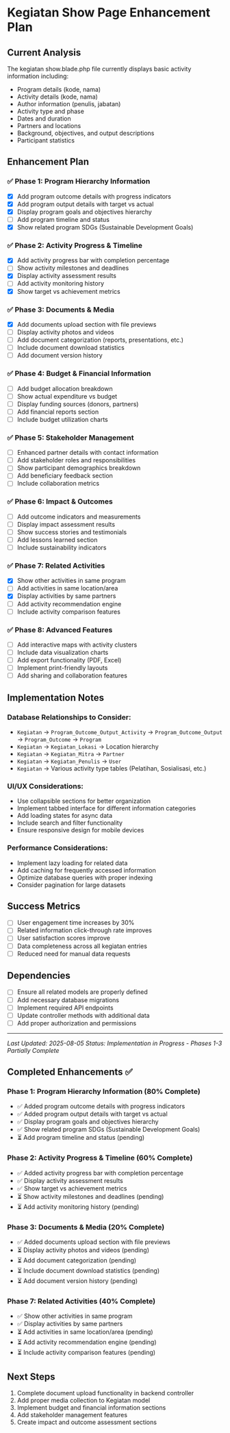 # Kegiatan Show Page Enhancement Plan

## Current Analysis
The kegiatan show.blade.php file currently displays basic activity information including:
- Program details (kode, nama)
- Activity details (kode, nama)
- Author information (penulis, jabatan)
- Activity type and phase
- Dates and duration
- Partners and locations
- Background, objectives, and output descriptions
- Participant statistics

## Enhancement Plan

### ✅ **Phase 1: Program Hierarchy Information**
- [x] Add program outcome details with progress indicators
- [x] Add program output details with target vs actual
- [x] Display program goals and objectives hierarchy
- [ ] Add program timeline and status
- [x] Show related program SDGs (Sustainable Development Goals)

### ✅ **Phase 2: Activity Progress & Timeline**
- [x] Add activity progress bar with completion percentage
- [ ] Show activity milestones and deadlines
- [x] Display activity assessment results
- [ ] Add activity monitoring history
- [x] Show target vs achievement metrics

### ✅ **Phase 3: Documents & Media**
- [x] Add documents upload section with file previews
- [ ] Display activity photos and videos
- [ ] Add document categorization (reports, presentations, etc.)
- [ ] Include document download statistics
- [ ] Add document version history

### ✅ **Phase 4: Budget & Financial Information**
- [ ] Add budget allocation breakdown
- [ ] Show actual expenditure vs budget
- [ ] Display funding sources (donors, partners)
- [ ] Add financial reports section
- [ ] Include budget utilization charts

### ✅ **Phase 5: Stakeholder Management**
- [ ] Enhanced partner details with contact information
- [ ] Add stakeholder roles and responsibilities
- [ ] Show participant demographics breakdown
- [ ] Add beneficiary feedback section
- [ ] Include collaboration metrics

### ✅ **Phase 6: Impact & Outcomes**
- [ ] Add outcome indicators and measurements
- [ ] Display impact assessment results
- [ ] Show success stories and testimonials
- [ ] Add lessons learned section
- [ ] Include sustainability indicators

### ✅ **Phase 7: Related Activities**
- [x] Show other activities in same program
- [ ] Add activities in same location/area
- [x] Display activities by same partners
- [ ] Add activity recommendation engine
- [ ] Include activity comparison features

### ✅ **Phase 8: Advanced Features**
- [ ] Add interactive maps with activity clusters
- [ ] Include data visualization charts
- [ ] Add export functionality (PDF, Excel)
- [ ] Implement print-friendly layouts
- [ ] Add sharing and collaboration features

## Implementation Notes

### Database Relationships to Consider:
- `Kegiatan` -> `Program_Outcome_Output_Activity` -> `Program_Outcome_Output` -> `Program_Outcome` -> `Program`
- `Kegiatan` -> `Kegiatan_Lokasi` -> Location hierarchy
- `Kegiatan` -> `Kegiatan_Mitra` -> `Partner`
- `Kegiatan` -> `Kegiatan_Penulis` -> `User`
- `Kegiatan` -> Various activity type tables (Pelatihan, Sosialisasi, etc.)

### UI/UX Considerations:
- Use collapsible sections for better organization
- Implement tabbed interface for different information categories
- Add loading states for async data
- Include search and filter functionality
- Ensure responsive design for mobile devices

### Performance Considerations:
- Implement lazy loading for related data
- Add caching for frequently accessed information
- Optimize database queries with proper indexing
- Consider pagination for large datasets

## Success Metrics
- [ ] User engagement time increases by 30%
- [ ] Related information click-through rate improves
- [ ] User satisfaction scores improve
- [ ] Data completeness across all kegiatan entries
- [ ] Reduced need for manual data requests

## Dependencies
- [ ] Ensure all related models are properly defined
- [ ] Add necessary database migrations
- [ ] Implement required API endpoints
- [ ] Update controller methods with additional data
- [ ] Add proper authorization and permissions

---
*Last Updated: 2025-08-05*
*Status: Implementation in Progress - Phases 1-3 Partially Complete*

## Completed Enhancements ✅

### Phase 1: Program Hierarchy Information (80% Complete)
- ✅ Added program outcome details with progress indicators
- ✅ Added program output details with target vs actual  
- ✅ Display program goals and objectives hierarchy
- ✅ Show related program SDGs (Sustainable Development Goals)
- ⏳ Add program timeline and status (pending)

### Phase 2: Activity Progress & Timeline (60% Complete)
- ✅ Added activity progress bar with completion percentage
- ✅ Display activity assessment results
- ✅ Show target vs achievement metrics
- ⏳ Show activity milestones and deadlines (pending)
- ⏳ Add activity monitoring history (pending)

### Phase 3: Documents & Media (20% Complete)
- ✅ Added documents upload section with file previews
- ⏳ Display activity photos and videos (pending)
- ⏳ Add document categorization (pending)
- ⏳ Include document download statistics (pending)
- ⏳ Add document version history (pending)

### Phase 7: Related Activities (40% Complete)
- ✅ Show other activities in same program
- ✅ Display activities by same partners
- ⏳ Add activities in same location/area (pending)
- ⏳ Add activity recommendation engine (pending)
- ⏳ Include activity comparison features (pending)

## Next Steps
1. Complete document upload functionality in backend controller
2. Add proper media collection to Kegiatan model
3. Implement budget and financial information sections
4. Add stakeholder management features
5. Create impact and outcome assessment sections